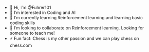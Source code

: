 - 👋 Hi, I’m @Fuhrer101
- 👀 I’m interested in Coding and AI
- 🌱 I’m currently learning Reinforcement learning and learning basic coding skills
- 💞️ I’m looking to collaborate on Reinforcement learning. Looking for someone to teach me!
- ⚡ Fun fact: Chess is my other passion and we can play chess on chess.com

<!---
Fuhrer101/Fuhrer101 is a ✨ special ✨ repository because its `README.md` (this file) appears on your GitHub profile.
You can click the Preview link to take a look at your changes.
--->
